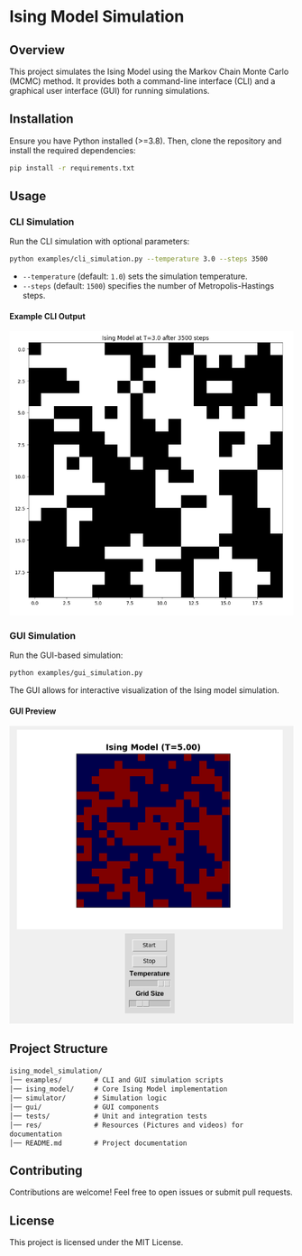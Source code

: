 # Ising Model Simulation

## Overview
This project simulates the Ising Model using the Markov Chain Monte Carlo (MCMC) method. It provides both a command-line interface (CLI) and a graphical user interface (GUI) for running simulations.

## Installation
Ensure you have Python installed (>=3.8). Then, clone the repository and install the required dependencies:

```bash
pip install -r requirements.txt
```

## Usage
### CLI Simulation
Run the CLI simulation with optional parameters:

```bash
python examples/cli_simulation.py --temperature 3.0 --steps 3500
```

- `--temperature` (default: `1.0`) sets the simulation temperature.
- `--steps` (default: `1500`) specifies the number of Metropolis-Hastings steps.

#### Example CLI Output
![CLI Simulation Output Example](res/screenshot_cli.png "CLI Simulation Output Example")

### GUI Simulation
Run the GUI-based simulation:

```bash
python examples/gui_simulation.py
```

The GUI allows for interactive visualization of the Ising model simulation.

#### GUI Preview
![GUI Simulation Output Example](res/screenshot_gui.png "GUI Simulation Output Example")

## Project Structure
```
ising_model_simulation/
│── examples/        # CLI and GUI simulation scripts
│── ising_model/     # Core Ising Model implementation
│── simulator/       # Simulation logic
│── gui/             # GUI components
│── tests/           # Unit and integration tests
│── res/             # Resources (Pictures and videos) for documentation
│── README.md        # Project documentation
```

## Contributing
Contributions are welcome! Feel free to open issues or submit pull requests.

## License
This project is licensed under the MIT License.

